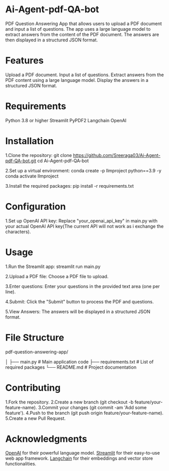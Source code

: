 # Ai-Agent-pdf-QA-bot
 PDF Question Answering App that allows users to upload a PDF document and input a list of questions. The app uses a large language model to extract answers from the content of the PDF document. The answers are then displayed in a structured JSON format.

# Features
Upload a PDF document.
Input a list of questions.
Extract answers from the PDF content using a large language model.
Display the answers in a structured JSON format.

# Requirements
Python 3.8 or higher
Streamlit
PyPDF2
Langchain
OpenAI

# Installation

1.Clone the repository:
git clone https://github.com/Sreeraga03/Ai-Agent-pdf-QA-bot.git
cd Ai-Agent-pdf-QA-bot

2.Set up a virtual environment:
conda create -p llmproject python==3.9 -y
conda activate llmproject

3.Install the required packages:
pip install -r requirements.txt

# Configuration
1.Set up OpenAI API key:
Replace "your_openai_api_key" in main.py with your actual OpenAI API key(The current API will not work as i exchange the characters).

# Usage
1.Run the Streamlit app:
streamlit run main.py

2.Upload a PDF file:
Choose a PDF file to upload.

3.Enter questions:
Enter your questions in the provided text area (one per line).

4.Submit:
Click the "Submit" button to process the PDF and questions.

5.View Answers:
The answers will be displayed in a structured JSON format.

# File Structure

pdf-question-answering-app/

│
├── main.py                   # Main application code
├── requirements.txt          # List of required packages
└── README.md                 # Project documentation

# Contributing
1.Fork the repository.
2.Create a new branch (git checkout -b feature/your-feature-name).
3.Commit your changes (git commit -am 'Add some feature').
4.Push to the branch (git push origin feature/your-feature-name).
5.Create a new Pull Request.

# Acknowledgments

[OpenAI](https://openai.com/) for their powerful language model.
[Streamlit](https://streamlit.io/) for their easy-to-use web app framework.
[Langchain](https://langchain.com/) for their embeddings and vector store functionalities.


